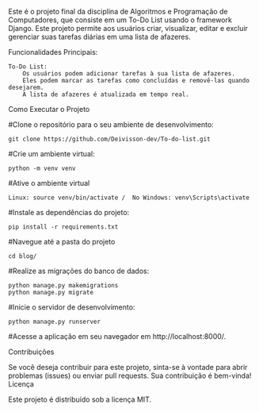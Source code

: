 Este é o projeto final da disciplina de Algoritmos e Programação de Computadores, que consiste em  um To-Do List usando o framework Django. Este projeto permite aos usuários criar, visualizar, editar e excluir gerenciar suas tarefas diárias em uma lista de afazeres.

Funcionalidades Principais:

    To-Do List:
        Os usuários podem adicionar tarefas à sua lista de afazeres.
        Eles podem marcar as tarefas como concluídas e removê-las quando desejarem.
        A lista de afazeres é atualizada em tempo real.


Como Executar o Projeto

#Clone o repositório para o seu ambiente de desenvolvimento:


    git clone https://github.com/Deivisson-dev/To-do-list.git


#Crie um ambiente virtual:


    python -m venv venv

#Ative o ambiente virtual

    Linux: source venv/bin/activate /  No Windows: venv\Scripts\activate

#Instale as dependências do projeto:


    pip install -r requirements.txt


#Navegue até a pasta do projeto

    cd blog/

#Realize as migrações do banco de dados:

    python manage.py makemigrations
    python manage.py migrate



#Inicie o servidor de desenvolvimento:


    python manage.py runserver

#Acesse a aplicação em seu navegador em http://localhost:8000/.


Contribuições

Se você deseja contribuir para este projeto, sinta-se à vontade para abrir problemas (issues) ou enviar pull requests. Sua contribuição é bem-vinda!
Licença

Este projeto é distribuído sob a licença MIT.